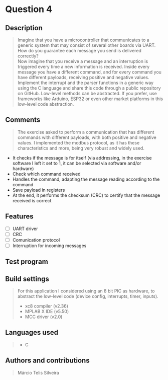 # Question 4

## Description

> Imagine that you have a microcontroller that communicates to a generic system that may consist of several other boards via UART. How do you guarantee each message you send is delivered correctly?  
> Now imagine that you receive a message and an interruption is triggered every time a new information is received. Inside every message you have a different command, and for every command you have different payloads, receiving positive and negative values.  
> Implement the interrupt and the parser functions in a generic way using the C language and share this code through a public repository on GitHub. Low-level methods can be abstracted. If you prefer, use frameworks like Arduino, ESP32 or even other market platforms in this low-level code abstraction.

## Comments

> The exercise asked to perform a communication that has different commands with different payloads, with both positive and negative values. I implemented the modbus protocol, as it has these characteristics and more, being very robust and widely used.  
- It checks if the message is for itself (via addressing, in the exercise software I left it set to 1, it can be selected via software and/or hardware)
- Check which command received
- Handles the command, adapting the message reading according to the command
- Save payload in registers
- At the end, it performs the checksum (CRC) to certify that the message received is correct

## Features

- [ ] UART driver
- [ ] CRC
- [ ] Comunication protocol
- [ ] Interruption for incoming messages

## Test program

## Build settings

> For this application I considered using an 8 bit PIC as hardware, to abstract the low-level code (device config, interrupts, timer, inputs).
>- xc8 compiler (v2.36)
>- MPLAB X IDE (v5.50)
>- MCC driver (v2.0)

## Languages used

>- C

## Authors and contributions

> Márcio Telis Silveira
